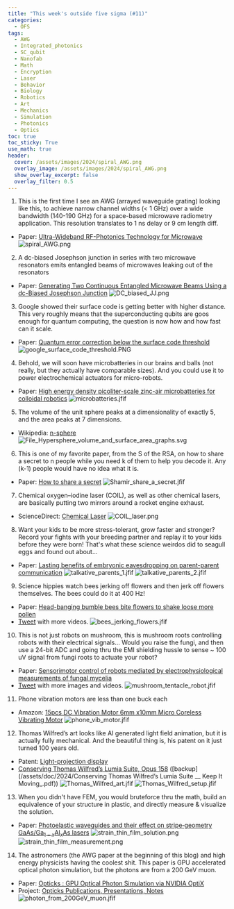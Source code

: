```yaml
---
title: "This week's outside five sigma (#11)"
categories:
  - OFS
tags:
  - AWG
  - Integrated_photonics
  - SC_qubit
  - Nanofab
  - Math
  - Encryption
  - Laser
  - Behavior
  - Biology
  - Robotics
  - Art
  - Mechanics
  - Simulation
  - Photonics
  - Optics
toc: true
toc_sticky: True
use_math: true
header:
  cover: /assets/images/2024/spiral_AWG.png
  overlay_image: /assets/images/2024/spiral_AWG.png
  show_overlay_excerpt: false
  overlay_filter: 0.5
---
```



1. This is the first time I see an AWG (arrayed waveguide grating) looking like this, to achieve narrow channel widths (< 1 GHz) over a wide bandwidth (140-190 GHz) for a space-based microwave radiometry application. This resolution translates to 1 ns delay or 9 cm length diff.
- Paper: [Ultra-Wideband RF-Photonics Technology for Microwave](https://ieeexplore.ieee.org/stamp/stamp.jsp?arnumber=10659116)
![spiral_AWG.png](/assets/images/2024/spiral_AWG.png)


2. A dc-biased Josephson junction in series with two microwave resonators emits entangled beams of microwaves leaking out of the resonators
- Paper: [Generating Two Continuous Entangled Microwave Beams Using a dc-Biased Josephson Junction](https://journals.aps.org/prx/abstract/10.1103/PhysRevX.11.031008)
![DC_biased_JJ.png](/assets/images/2024/DC_biased_JJ.png)


3. Google showed their surface code is getting better with higher distance. This very roughly means that the superconducting qubits are goos enough for quantum computing, the question is now how and how fast can it scale.
- Paper: [Quantum error correction below the surface code threshold](https://arxiv.org/abs/2408.13687)
![google_surface_code_threshold.PNG](/assets/images/2024/google_surface_code_threshold.PNG)


4. Behold, we will soon have microbatteries in our brains and balls (not really, but they actually have comparable sizes). And you could use it to power electrochemical actuators for micro-robots.
- Paper: [High energy density picoliter-scale zinc-air microbatteries for colloidal robotics](https://www.science.org/doi/10.1126/scirobotics.ade4642)
![microbatteries.jfif](/assets/images/2024/microbatteries.jfif)


5. The volume of the unit sphere peaks at a dimensionality of exactly 5, and the area peaks at 7 dimensions.
- Wikipedia: [n-sphere](https://en.wikipedia.org/wiki/N-sphere)
![File_Hypersphere_volume_and_surface_area_graphs.svg](/assets/images/2024/File_Hypersphere_volume_and_surface_area_graphs.svg)


6. This is one of my favorite paper, from the S of the RSA, on how to share a secret to n people while you need k of them to help you decode it. Any (k-1) people would have no idea what it is.
- Paper: [How to share a secret](https://dl.acm.org/doi/abs/10.1145/359168.359176)
![Shamir_share_a_secret.jfif](/assets/images/2024/Shamir_share_a_secret.jfif)

7. Chemical oxygen–iodine laser (COIL), as well as other chemical lasers, are basically putting two mirrors around a rocket engine exhaust.
- ScienceDirect: [Chemical Laser](https://www.sciencedirect.com/topics/physics-and-astronomy/chemical-laser)
![COIL_laser.png](/assets/images/2024/COIL_laser.png)

8. Want your kids to be more stress-tolerant, grow faster and stronger? Record your fights with your breeding partner and replay it to your kids before they were born! That's what these science weirdos did to seagull eggs and found out about...
- Paper: [Lasting benefits of embryonic eavesdropping on parent-parent communication](https://www.science.org/doi/full/10.1126/sciadv.adn8542)
![talkative_parents_1.jfif](/assets/images/2024/talkative_parents_1.jfif)
![talkative_parents_2.jfif](/assets/images/2024/talkative_parents_2.jfif)

9. Science hippies watch bees jerking off flowers and then jerk off flowers themselves. The bees could do it at 400 Hz!
- Paper: [Head-banging bumble bees bite flowers to shake loose more pollen](https://www.science.org/content/article/head-banging-bumble-bees-bite-flowers-shake-loose-more-pollen)
- [Tweet](https://x.com/jwt0625/status/1829893872232906925) with more videos.
![bees_jerking_flowers.jfif](/assets/images/2024/bees_jerking_flowers.jfif)

10. This is not just robots on mushroom, this is mushroom roots controlling robots with their electrical signals... Would you raise the fungi, and then use a 24-bit ADC and going thru the EMI shielding hussle to sense ~ 100 uV signal from fungi roots to actuate your robot?
- Paper: [Sensorimotor control of robots mediated by electrophysiological measurements of fungal mycelia](https://www.science.org/doi/10.1126/scirobotics.adk8019)
- [Tweet](https://x.com/jwt0625/status/1830128032029507626) with more images and videos.
![mushroom_tentacle_robot.jfif](/assets/images/2024/mushroom_tentacle_robot.jfif)


11. Phone vibration motors are less than one buck each
- Amazon: [15pcs DC Vibration Motor 6mm x10mm Micro Coreless Vibrating Motor](https://www.amazon.com/Vibration-Coreless-Vibrating-electronic-accessories/dp/B0D2PZBMYW/ref=asc_df_B0D2PZBMYW/?th=1)
![phone_vib_motor.jfif](/assets/images/2024/phone_vib_motor.jfif)


12. Thomas Wilfred’s art looks like AI generated light field animation, but it is actually fully mechanical. And the beautiful thing is, his patent on it just turned 100 years old.
- Patent: [Light-projection display](https://patents.google.com/patent/US1749011A/en)
- [Conserving Thomas Wilfred’s Lumia Suite, Opus 158](https://www.getty.edu/publications/keepitmoving/case-studies/4-snow/) ([backup](/assets/doc/2024/Conserving Thomas Wilfred’s Lumia Suite __ Keep It Moving_.pdf))
![Thomas_Wilfred_art.jfif](/assets/images/2024/Thomas_Wilfred_art.jfif)
![Thomas_Wilfred_setup.jfif](/assets/images/2024/Thomas_Wilfred_setup.jfif)

13. When you didn't have FEM, you would bruteforce thru the math, build an equivalence of your structure in plastic, and directly measure & visualize the solution.
- Paper: [Photoelastic waveguides and their effect on stripe‐geometry GaAs/Ga$_{1−x}$Al$_x$As lasers](https://pubs.aip.org/aip/jap/article-abstract/50/7/4567/500582/Photoelastic-waveguides-and-their-effect-on-stripe)
![strain_thin_film_solution.png](/assets/images/2024/strain_thin_film_solution.png)
![strain_thin_film_measurement.png](/assets/images/2024/strain_thin_film_measurement.png)


14.  The astronomers (the AWG paper at the beginning of this blog) and high energy physicists having the coolest shit. This paper is GPU accelerated optical photon simulation, but the photons are from a 200 GeV muon.
- Paper: [Opticks : GPU Optical Photon Simulation via NVIDIA OptiX](https://www.epj-conferences.org/articles/epjconf/pdf/2024/05/epjconf_chep2024_11014.pdf)
- Project: [Opticks Publications, Presentations, Notes](https://simoncblyth.bitbucket.io/)
![photon_from_200GeV_muon.jfif](/assets/images/2024/photon_from_200GeV_muon.jfif)



